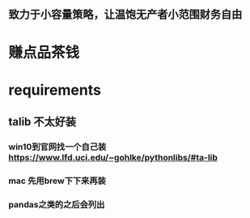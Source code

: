 ## 致力于小容量策略，让温饱无产者小范围财务自由
# 赚点品茶钱


# requirements
## talib  不太好装  
### win10到官网找一个自己装 https://www.lfd.uci.edu/~gohlke/pythonlibs/#ta-lib
### mac 先用brew下下来再装
### pandas之类的之后会列出
